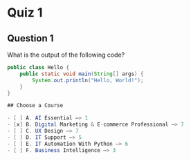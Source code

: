 # Quiz 1

## Question 1
What is the output of the following code?
```java
public class Hello {
    public static void main(String[] args) {
        System.out.println("Hello, World!");
    }
}

## Choose a Course

- [ ] A. AI Essential —> 1
- [x] B. Digital Marketing & E-commerce Professional —> 7
- [ ] C. UX Design —> 7
- [ ] D. IT Support —> 5
- [ ] E. IT Automation With Python —> 6
- [ ] F. Business Intelligence —> 3




